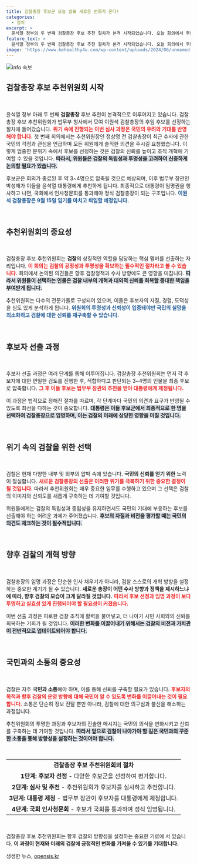 ```yaml
---
title: 검찰총장 후보군 오늘 발표 새로운 변화가 온다!
categories:
  - 정치
excerpt: >
  윤석열 정부의 두 번째 검찰총장 후보 추천 절차가 본격 시작되었습니다. 오늘 회의에서 후보군이 압축되고, 국민의 우려를 반영한 신중한 선택이 이뤄질 예정입니다. 검찰의 미래가 궁금하다면 클릭하세요!
feature_text: >
  윤석열 정부의 두 번째 검찰총장 후보 추천 절차가 본격 시작되었습니다. 오늘 회의에서 후보군이 압축되고, 국민의 우려를 반영한 신중한 선택이 이뤄질 예정입니다. 검찰의 미래가 궁금하다면 클릭하세요!
image: 'https://www.behealthy4u.com/wp-content/uploads/2024/06/unnamed-file.png'
---
```


<p><img src="https://www.behealthy4u.com/wp-content/uploads/2024/06/unnamed-file.png" alt="info 속보" /></p>

<h2 data-ke-size="size26">검찰총장 후보 추천위원회 시작</h2>

<p data-ke-size="size16">&nbsp;</p>

<p>윤석열 정부 아래 두 번째 <b>검찰총장</b> 후보 추천이 본격적으로 이루어지고 있습니다. 검찰총장 후보 추천위원회가 법무부 청사에서 모여 이원석 검찰총장의 후임 후보를 선정하는 절차에 들어갔습니다. <b><span style="color: #ee2323;">위기 속에 진행되는 이번 심사 과정은 국민의 우려와 기대를 반영해야 합니다.</span></b> 첫 번째 회의에서는 추천위원장인 정상명 전 검찰총장이 최근 수사에 관한 국민의 걱정과 관심을 언급하며 모든 위원에게 솔직한 의견을 주시길 요청했습니다. 이렇게 엄중한 분위기 속에서 후보를 선정하는 것은 검찰의 신뢰를 높이고 조직 개혁에 기여할 수 있을 것입니다. <b><span style="background-color: #21538527;">따라서, 위원들은 검찰의 독립성과 투명성을 고려하여 신중하게 논의할 필요가 있습니다.</span></b> </p>

<p>후보군은 회의가 종료된 후 약 3~4명으로 압축될 것으로 예상되며, 이후 법무부 장관인 박성재가 이들을 윤석열 대통령에게 추천하게 됩니다. 최종적으로 대통령이 임명권을 행사하고 나면, 국회에서 인사청문회를 통과해야 정식 검찰총장이 되는 구조입니다. <b><span style="color: #1a5490;">이원석 검찰총장은 9월 15일 임기를 마치고 퇴임할 예정입니다.</span></b> </p>

<p data-ke-size="size16">&nbsp;</p>

<h2 data-ke-size="size26">추천위원회의 중요성</h2>

<p data-ke-size="size16">&nbsp;</p>

<p>검찰총장 후보 추천위원회는 <b>검찰</b>의 상징적인 역할을 담당하는 핵심 멤버를 선출하는 자리입니다. <b><span style="color: #ee2323;">이 회의는 검찰의 공정성과 투명성을 확보하는 필수적인 절차라고 볼 수 있습니다.</span></b> 회의에서 논의된 의견들은 향후 검찰정책과 수사 방향에도 큰 영향을 미칩니다. <b><span style="background-color: #21538527;">따라서 위원들이 선택하는 인물은 검찰 내부의 개혁과 대외적 신뢰를 회복할 중대한 책임을 부여받게 됩니다.</span></b></p>

<p>추천위원회는 다수의 전문가들로 구성되어 있으며, 이들은 후보자의 자질, 경험, 도덕성을 심도 있게 분석하게 됩니다. <b><span style="color: #1a5490;">위원회의 투명성과 신뢰성이 입증돼야만 국민의 실망을 최소화하고 검찰에 대한 신뢰를 재구축할 수 있습니다.</span></b></p>

<p data-ke-size="size16">&nbsp;</p>

<h2 data-ke-size="size26">후보자 선출 과정</h2>

<p data-ke-size="size16">&nbsp;</p>

<p>후보자 선출 과정은 여러 단계를 통해 이루어집니다. 검찰총장 추천위원회는 먼저 각 후보자에 대한 면밀한 검토를 진행한 후, 적합하다고 판단되는 3~4명의 인물을 최종 후보로 압축합니다. <b><span style="color: #ee2323;">그 후 이들 후보는 법무부 장관의 추천을 받아 대통령에게 제청됩니다.</span></b></p>

<p>이 과정은 법적으로 정해진 절차를 따르며, 각 단계마다 국민의 의견과 요구가 반영될 수 있도록 최선을 다하는 것이 중요합니다. <b><span style="background-color: #21538527;">대통령은 이들 후보군에서 최종적으로 한 명을 선택하여 검찰총장으로 임명하며, 이는 검찰의 미래에 상당한 영향을 미칠 것입니다.</span></b></p>

<p data-ke-size="size16">&nbsp;</p>

<h2 data-ke-size="size26">위기 속의 검찰을 위한 선택</h2>

<p data-ke-size="size16">&nbsp;</p>

<p>검찰은 현재 다양한 내부 및 외부의 압박 속에 있습니다. <b>국민의 신뢰를 얻기 위한</b> 노력이 절실합니다. <b><span style="color: #ee2323;">새로운 검찰총장의 선출은 이러한 위기를 극복하기 위한 중요한 결정이 될 것입니다.</span></b> 따라서 추천위원회는 매우 중요한 임무를 수행하고 있으며 그 선택은 검찰의 이미지와 신뢰도를 새롭게 구축하는 데 기여할 것입니다. </p>

<p>위원들에게는 검찰의 독립성과 중립성을 유지하면서도 국민의 기대에 부응하는 후보를 선출해야 하는 어려운 과제가 주어졌습니다. <b><span style="background-color: #21538527;">후보의 자질과 비전을 평가할 때는 국민의 의견도 체크하는 것이 필수적입니다.</span></b> </p>

<p data-ke-size="size16">&nbsp;</p>

<h2 data-ke-size="size26">향후 검찰의 개혁 방향</h2>

<p data-ke-size="size16">&nbsp;</p>

<p>검찰총장의 임명 과정은 단순한 인사 채우기가 아니라, 검찰 스스로의 개혁 방향을 설정하는 중요한 계기가 될 수 있습니다. <b>새로운 총장이 어떤 수사 방향과 정책을 제시하느냐에 따라, 향후 검찰의 모습이 크게 달라질 것입니다.</b> <b><span style="color: #ee2323;">따라서 후보 선정과 임명 과정이 보다 투명하고 실효성 있게 진행되어야 할 필요성이 커졌습니다.</span></b></p>

<p>이번 선출 과정은 피로한 검찰 조직에 활력을 불어넣고, 더 나아가 시민 사회와의 신뢰를 회복하는 기회가 될 것입니다. <b><span style="background-color: #21538527;">이러한 변화를 이끌어내기 위해서는 검찰의 비전과 가치관이 전반적으로 업데이트되어야 합니다.</span></b></p>

<p data-ke-size="size16">&nbsp;</p>

<h2 data-ke-size="size26">국민과의 소통의 중요성</h2>

<p data-ke-size="size16">&nbsp;</p>

<p>검찰은 자주 <b>국민과 소통</b>해야 하며, 이를 통해 신뢰를 구축할 필요가 있습니다. <b><span style="color: #ee2323;">후보자의 목적과 향후 검찰의 운영 방향에 대해 국민이 알 수 있도록 변화를 이끌어내는 것이 필요합니다.</span></b> 소통은 단순히 정보 전달 뿐만 아니라, 검찰에 대한 의구심과 불신을 해소하는 과정입니다. </p>

<p>추천위원회의 투명한 과정과 후보자의 진솔한 메시지는 국민의 의식을 변화시키고 신뢰를 구축하는 데 기여할 것입니다. <b><span style="background-color: #21538527;">따라서 앞으로 검찰이 나아가야 할 길은 국민과의 꾸준한 소통을 통해 방향성을 설정하는 것이어야 합니다.</span></b></p>

<p data-ke-size="size16">&nbsp;</p>

<!-- 특정 내용이 작성되어 있는 table이나 list가 필요한 경우 사용할 수 있습니다. -->

<table style="width:100%; border-collapse:collapse;">
  <tr>
    <td style="text-align: center; height: 17px;"><b>검찰총장 후보 추천위원회의 절차</b></td>
  </tr>
  <tr>
    <td style="text-align: center; height: 17px;"><b>1단계: 후보자 선정</b> - 다양한 후보군을 선정하여 평가합니다.</td>
  </tr>
  <tr>
    <td style="text-align: center; height: 17px;"><b>2단계: 심사 및 추천</b> - 추천위원회가 후보자를 심사하고 추천합니다.</td>
  </tr>
  <tr>
    <td style="text-align: center; height: 17px;"><b>3단계: 대통령 제청</b> - 법무부 장관이 후보자를 대통령에게 제청합니다.</td>
  </tr>
  <tr>
    <td style="text-align: center; height: 17px;"><b>4단계: 국회 인사청문회</b> - 후보가 국회를 통과하여 정식 임명됩니다.</td>
  </tr>
</table>

<p data-ke-size="size16">&nbsp;</p>

<p>검찰총장 후보 추천위원회는 향후 검찰의 방향성을 설정하는 중요한 기로에 서 있습니다. <b>이 과정이 현재와 미래의 검찰에 긍정적인 변화를 가져올 수 있기를 기대합니다.</b></p>
생생한 뉴스, <a href="https://opensis.kr" rel="dofollow">opensis.kr</a>


